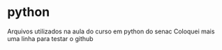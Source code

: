 # python
Arquivos utilizados na aula do curso em python do senac
Coloquei mais uma linha  para testar o github
